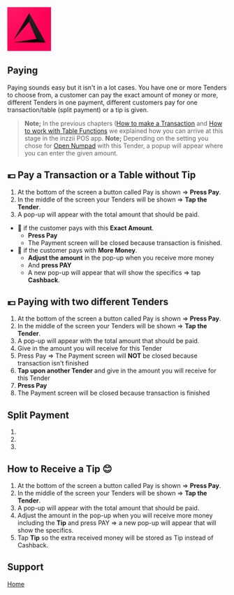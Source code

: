 <img src="../Assets/Pictures/play_store_512.png" alt="inzzii logo" width="100"/>

## Paying
Paying sounds easy but it isn't in a lot cases. You have one or more Tenders to choose from, a customer can pay the exact amount of money or more, 
different Tenders in one payment, different customers pay for one transaction/table (split payment) or a tip is given.  
> **Note;** In the previous chapters ([How to make a Transaction](/docs/Chapter7.md) and [How to work with Table Functions](/docs/Chapter8.md) we explained how you can arrive at this stage in the inzzii POS app.
> **Note;** Depending on the setting you chose for [Open Numpad](../docs/Chapter16.html) with this Tender, a popup will appear where you can enter the given amount.

## 💶 Pay a Transaction or a Table without Tip

1. At the bottom of the screen a button called Pay is shown => **Press Pay**.
2. In the middle of the screen your Tenders will be shown => **Tap the Tender**.
3. A pop-up will appear with the total amount that should be paid.  
* 📌 if the customer pays with this **Exact Amount**.
  - **Press Pay**
  - The Payment screen will be closed because transaction is finished.  
* 📌 if the customer pays with **More Money**.
  - **Adjust the amount** in the pop-up when you receive more money 
  - And **press PAY**
  - A new pop-up will appear that will show the specifics => tap **Cashback**.

## 💶 Paying with two different Tenders

1. At the bottom of the screen a button called Pay is shown => **Press Pay**.
2. In the middle of the screen your Tenders will be shown => **Tap the Tender**.
3. A pop-up will appear with the total amount that should be paid.
4. Give in the amount you will receive for this Tender
5. Press Pay => The Payment screen will **NOT** be closed because transaction isn't finished
6. **Tap upon another Tender** and give in the amount you will receive for this Tender
7. **Press Pay**
8. The Payment screen will be closed because transaction is finished

## Split Payment
1. 
2. 
3. 

## How to Receive a Tip 😊

1. At the bottom of the screen a button called Pay is shown => **Press Pay**.
2. In the middle of the screen your Tenders will be shown => **Tap the Tender**.
3. A pop-up will appear with the total amount that should be paid.
4. Adjust the amount in the pop-up when you will receive more money including the **Tip** and press PAY => a new pop-up will appear that will show the specifics.
5. Tap **Tip** so the extra received money will be stored as Tip instead of Cashback.




## Support
[Home](../index.md)